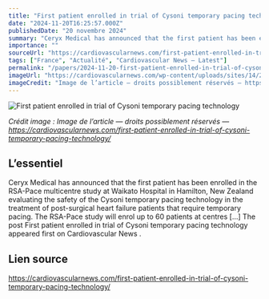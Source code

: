 ```yaml
---
title: "First patient enrolled in trial of Cysoni temporary pacing technology"
date: "2024-11-20T16:25:57.000Z"
publishedDate: "20 novembre 2024"
summary: "Ceryx Medical has announced that the first patient has been enrolled in the RSA-Pace multicentre study at Waikato Hospital in Hamilton, New Zealand evaluating the safety of the Cysoni temporary pacing technology in the treatment of post-surgical heart failure patients that require temporary pacing. The RSA-Pace study will enrol up to 60 patients at centres [&#8230;] The post First patient enrolled in trial of Cysoni temporary pacing technology appeared first on Cardiovascular News ."
importance: ""
sourceUrl: "https://cardiovascularnews.com/first-patient-enrolled-in-trial-of-cysoni-temporary-pacing-technology/"
tags: ["France", "Actualité", "Cardiovascular News — Latest"]
permalink: "/papers/2024-11-20-first-patient-enrolled-in-trial-of-cysoni-temporary-pacing-technology"
imageUrl: "https://cardiovascularnews.com/wp-content/uploads/sites/14/2024/11/Ceryx-Cysoni-system_edited.jpg"
imageCredit: "Image de l’article — droits possiblement réservés — https://cardiovascularnews.com/first-patient-enrolled-in-trial-of-cysoni-temporary-pacing-technology/"
---
```


![First patient enrolled in trial of Cysoni temporary pacing technology](https://cardiovascularnews.com/wp-content/uploads/sites/14/2024/11/Ceryx-Cysoni-system_edited.jpg)

*Crédit image : Image de l’article — droits possiblement réservés — https://cardiovascularnews.com/first-patient-enrolled-in-trial-of-cysoni-temporary-pacing-technology/*

## L’essentiel

Ceryx Medical has announced that the first patient has been enrolled in the RSA-Pace multicentre study at Waikato Hospital in Hamilton, New Zealand evaluating the safety of the Cysoni temporary pacing technology in the treatment of post-surgical heart failure patients that require temporary pacing. The RSA-Pace study will enrol up to 60 patients at centres [&#8230;] The post First patient enrolled in trial of Cysoni temporary pacing technology appeared first on Cardiovascular News .

## Lien source

https://cardiovascularnews.com/first-patient-enrolled-in-trial-of-cysoni-temporary-pacing-technology/
